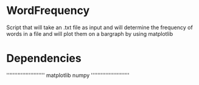 # WordFrequency
Script that will take an .txt file as input and will determine the frequency of words in a file and will plot them on a bargraph by using matplotlib

# Dependencies
''''''''''''''''''''''''
matplotlib
numpy
''''''''''''''''''''''''
